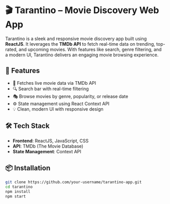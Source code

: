 # 🎬 Tarantino – Movie Discovery Web App

Tarantino is a sleek and responsive movie discovery app built using **ReactJS**. It leverages the **TMDb API** to fetch real-time data on trending, top-rated, and upcoming movies. With features like search, genre filtering, and a modern UI, Tarantino delivers an engaging movie browsing experience.

## 🚀 Features

- 🎥 Fetches live movie data via TMDb API
- 🔍 Search bar with real-time filtering
- 🎭 Browse movies by genre, popularity, or release date
- ⚙️ State management using React Context API
- 💡 Clean, modern UI with responsive design

## 🛠️ Tech Stack

- **Frontend**: ReactJS, JavaScript, CSS
- **API**: TMDb (The Movie Database)
- **State Management**: Context API

## 📦 Installation

```bash
git clone https://github.com/your-username/tarantino-app.git
cd tarantino
npm install
npm start
